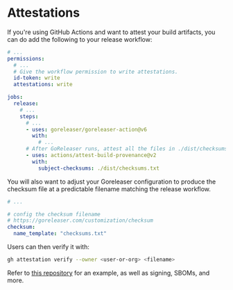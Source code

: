# Attestations

If you're using GitHub Actions and want to attest your build artifacts, you can
do add the following to your release workflow:

```yaml title=".github/workflows/release.yml"
# ...
permissions:
  # ...
  # Give the workflow permission to write attestations.
  id-token: write
  attestations: write

jobs:
  release:
    # ...
    steps:
      # ...
      - uses: goreleaser/goreleaser-action@v6
        with:
          # ...
      # After GoReleaser runs, attest all the files in ./dist/checksums.txt:
      - uses: actions/attest-build-provenance@v2
        with:
          subject-checksums: ./dist/checksums.txt
```

You will also want to adjust your Goreleaser configuration to produce the
checksum file at a predictable filename matching the release workflow.
```yaml title=".goreleaser.yaml"
# ...

# config the checksum filename
# https://goreleaser.com/customization/checksum
checksum:
  name_template: "checksums.txt"
```


Users can then verify it with:

```bash
gh attestation verify --owner <user-or-org> <filename>
```

Refer to [this repository](https://github.com/goreleaser/example-supply-chain)
for an example, as well as signing, SBOMs, and more.
